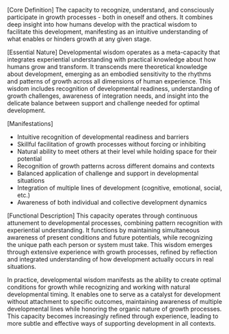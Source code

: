 [Core Definition]
The capacity to recognize, understand, and consciously participate in growth processes - both in oneself and others. It combines deep insight into how humans develop with the practical wisdom to facilitate this development, manifesting as an intuitive understanding of what enables or hinders growth at any given stage.

[Essential Nature]
Developmental wisdom operates as a meta-capacity that integrates experiential understanding with practical knowledge about how humans grow and transform. It transcends mere theoretical knowledge about development, emerging as an embodied sensitivity to the rhythms and patterns of growth across all dimensions of human experience. This wisdom includes recognition of developmental readiness, understanding of growth challenges, awareness of integration needs, and insight into the delicate balance between support and challenge needed for optimal development.

[Manifestations]
- Intuitive recognition of developmental readiness and barriers
- Skillful facilitation of growth processes without forcing or inhibiting
- Natural ability to meet others at their level while holding space for their potential
- Recognition of growth patterns across different domains and contexts
- Balanced application of challenge and support in developmental situations
- Integration of multiple lines of development (cognitive, emotional, social, etc.)
- Awareness of both individual and collective development dynamics

[Functional Description]
This capacity operates through continuous attunement to developmental processes, combining pattern recognition with experiential understanding. It functions by maintaining simultaneous awareness of present conditions and future potentials, while recognizing the unique path each person or system must take. This wisdom emerges through extensive experience with growth processes, refined by reflection and integrated understanding of how development actually occurs in real situations.

In practice, developmental wisdom manifests as the ability to create optimal conditions for growth while recognizing and working with natural developmental timing. It enables one to serve as a catalyst for development without attachment to specific outcomes, maintaining awareness of multiple developmental lines while honoring the organic nature of growth processes. This capacity becomes increasingly refined through experience, leading to more subtle and effective ways of supporting development in all contexts.